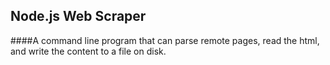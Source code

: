 ## Node.js Web Scraper
####A command line program that can parse remote pages, read the html, and write the content to a file on disk.
